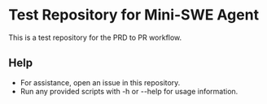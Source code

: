 # Test Repository for Mini-SWE Agent

This is a test repository for the PRD to PR workflow.


## Help

- For assistance, open an issue in this repository.
- Run any provided scripts with -h or --help for usage information.
